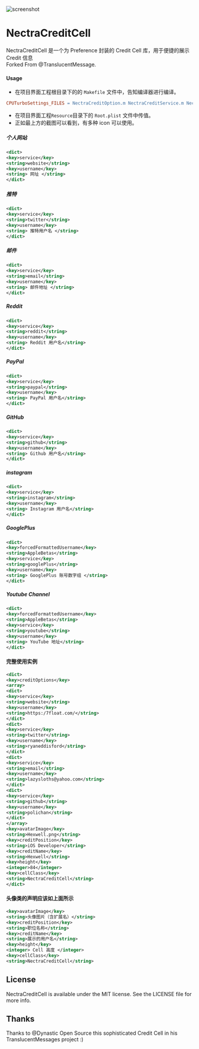 <p >
  <img src="https://raw.githubusercontent.com/nectra/NectraCreditCell/master/Screenshots/1.JPG" alt="screenshot" title="screenshot">
</p>

# NectraCreditCell
NectraCreditCell 是一个为 Preference 封装的 Credit Cell 库，用于便捷的展示 Credit 信息
</br>
Forked From @TranslucentMessage.

#### Usage
* 在项目界面工程根目录下的的 `Makefile` 文件中，告知编译器进行编译。
```makefile
CPUTurboSettings_FILES = NectraCreditOption.m NectraCreditService.m NectraCreditCell.m
```
* 在项目界面工程`Resource`目录下的 `Root.plist` 文件中传值。
* 正如最上方的截图可以看到，有多种 icon 可以使用。

##### 个人网站
```xml
<dict>
<key>service</key>
<string>website</string>
<key>username</key>
<string> 网址 </string>
</dict>
```
##### 推特
```xml
<dict>
<key>service</key>
<string>twitter</string>
<key>username</key>
<string> 推特用户名 </string>
</dict>
```
##### 邮件
```xml
<dict>
<key>service</key>
<string>email</string>
<key>username</key>
<string> 邮件地址 </string>
</dict>
```
##### Reddit
```xml
<dict>
<key>service</key>
<string>reddit</string>
<key>username</key>
<string> Reddit 用户名</string>
</dict>
```
##### PayPal
```xml
<dict>
<key>service</key>
<string>paypal</string>
<key>username</key>
<string> PayPal 用户名</string>
</dict>
```
##### GitHub
```xml
<dict>
<key>service</key>
<string>github</string>
<key>username</key>
<string> Github 用户名</string>
</dict>
```
##### instagram 
```xml
<dict>
<key>service</key>
<string>instagram</string>
<key>username</key>
<string> Instagram 用户名</string>
</dict>
```
##### GooglePlus
```xml
<dict>
<key>forcedFormattedUsername</key>
<string>AppleBetas</string>
<key>service</key>
<string>googlePlus</string>
<key>username</key>
<string> GooglePlus 账号数字组 </string>
</dict>
```
##### Youtube Channel
```xml
<dict>
<key>forcedFormattedUsername</key>
<string>AppleBetas</string>
<key>service</key>
<string>youtube</string>
<key>username</key>
<string> YouTube 地址</string>
</dict>
```
#### 完整使用实例
```xml
<dict>
<key>creditOptions</key>
<array>
<dict>
<key>service</key>
<string>website</string>
<key>username</key>
<string>https:/7float.com/</string>
</dict>
<dict>
<key>service</key>
<string>twitter</string>
<key>username</key>
<string>ryaneddisford</string>
</dict>
<dict>
<key>service</key>
<string>email</string>
<key>username</key>
<string>lazysloths@yahoo.com</string>
</dict>
<dict>
<key>service</key>
<string>github</string>
<key>username</key>
<string>polichan</string>
</dict>
</array>
<key>avatarImage</key>
<string>Hexwell.png</string>
<key>creditPosition</key>
<string>iOS Developer</string>
<key>creditName</key>
<string>Hexwell</string>
<key>height</key>
<integer>84</integer>
<key>cellClass</key>
<string>NectraCreditCell</string>
</dict>
```
#### 头像类的声明应该如上面所示
```xml
<key>avatarImage</key>
<string>头像图片（含扩展名）</string>
<key>creditPosition</key>
<string>职位名称</string>
<key>creditName</key>
<string>展示的用户名</string>
<key>height</key>
<integer> Cell 高度 </integer>
<key>cellClass</key>
<string>NectraCreditCell</string>
```

## License
NectraCreditCell is available under the MIT license. See the LICENSE file for more info.

## Thanks
Thanks to @Dynastic Open Source this sophisticated Credit Cell in his TranslucentMessages project :)
